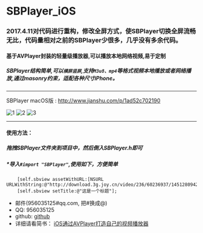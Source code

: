 # SBPlayer_iOS
### 2017.4.11对代码进行重构，修改全屏方式，使SBPlayer切换全屏流畅无比，代码量相对之前的SBPlayer少很多，几乎没有多余代码。

#### 基于AVPlayer封装的轻量级播放器,可以播放本地网络视频,易于定制
##### SBPlayer结构简单,可以`横屏竖屏`,支持`M3u8、mp4`等格式视频本地播放或者网络播放,通过masonry约束，适配各种尺寸iPhone。
***
SBPlayer macOS版 : http://www.jianshu.com/p/1ad52c702190

![1](https://github.com/shibiao/SBPlayer_iOS/blob/master/Images/QQ20170411-153557.png)
![2](https://github.com/shibiao/SBPlayer_iOS/blob/master/Images/QQ20170411-153616.png)
![3](https://github.com/shibiao/SBPlayer/blob/master/Images/4.gif)
***
#### 使用方法：
##### 拖拽SBPlayer文件夹到项目中，然后倒入SBPlayer.h即可

##### *导入` #import "SBPlayer" `,使用如下，方便简单

```
    [self.sbview assetWithURL:[NSURL URLWithString:@"http://download.3g.joy.cn/video/236/60236937/1451280942752_hd.mp4"]];
    [self.sbview setTitle:@"这是一个标题"];
```
* 邮件(956035125#qq.com, 把#换成@)
* QQ: 956035125
* github: [github](https://github.com/shibiao)
* 详细请看简书： [iOS通过AVPlayer打造自己的视频播放器](http://www.jianshu.com/p/ffe1bd598bf2)
